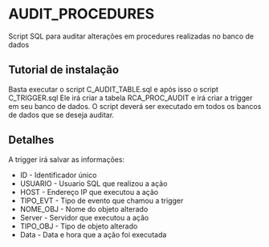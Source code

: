 # AUDIT_PROCEDURES
Script SQL para auditar alterações em procedures realizadas no banco de dados


## Tutorial de instalação

Basta executar o script C_AUDIT_TABLE.sql e após isso o script C_TRIGGER.sql 
Ele irá criar a tabela RCA_PROC_AUDIT e irá criar a trigger em seu banco de dados.
O script deverá ser executado em todos os bancos de dados que se deseja auditar.


## Detalhes

A trigger irá salvar as informações:

* ID - Identificador único
* USUARIO - Usuario SQL que realizou a ação
* HOST - Endereço IP que executou a ação
* TIPO_EVT - Tipo de evento que chamou a trigger
* NOME_OBJ - Nome do objeto alterado
* Server - Servidor que executou a ação
* TIPO_OBJ - Tipo de objeto alterado
* Data - Data e hora que a ação foi executada


